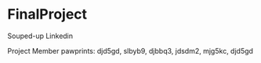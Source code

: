 # FinalProject
Souped-up Linkedin

Project Member pawprints: djd5gd, slbyb9, djbbq3, jdsdm2, mjg5kc, djd5gd
